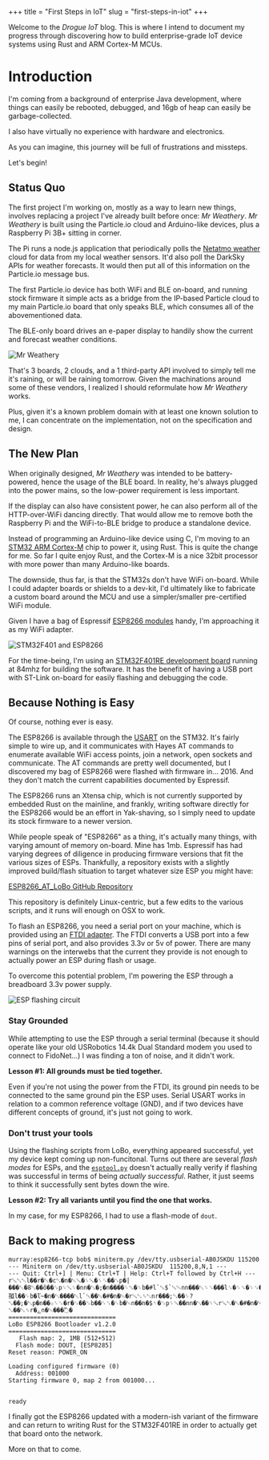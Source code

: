 +++
title = "First Steps in IoT"
slug = "first-steps-in-iot"
+++


Welcome to the _Drogue IoT_ blog. This is where I intend to document 
my progress through discovering how to build enterprise-grade IoT device
systems using Rust and ARM Cortex-M MCUs.

<!-- more -->

# Introduction

I'm coming from a background of enterprise Java development, where things
can easily be rebooted, debugged, and 16gb of heap can easily be garbage-collected.

I also have virtually no experience with hardware and electronics.

As you can imagine, this journey will be full of frustrations and missteps.

Let's begin!

## Status Quo

The first project I'm working on, mostly as a way to learn new things, involves
replacing a project I've already built before once: _Mr Weathery_.  _Mr Weathery_
is built using the Particle.io cloud and Arduino-like devices, plus a Raspberry Pi
3B+ sitting in corner. 

The Pi runs a node.js application that periodically polls the [Netatmo weather](https://www.netatmo.com/en-us/weather) 
cloud for data from my local weather sensors. It'd also poll the DarkSky APIs for weather
forecasts. It would then put all of this information on the Particle.io message bus.

The first Particle.io device has both WiFi and BLE on-board, and running stock firmware
it simple acts as a bridge from the IP-based Particle cloud to my main Particle.io board that
only speaks BLE, which consumes all of the abovementioned data.

The BLE-only board drives an e-paper display to handily show the current and forecast
weather conditions.

![Mr Weathery](/images/weathery-bare.png)

That's 3 boards, 2 clouds, and a 1 third-party API involved to simply tell me it's raining,
or will be raining tomorrow. Given the machinations around some of these vendors, 
I realized I should reformulate how _Mr Weathery_ works.

Plus, given it's a known problem domain with at least one known solution to me,
I can concentrate on the implementation, not on the specification and design.

## The New Plan

When originally designed, _Mr Weathery_ was intended to be battery-powered, hence the
usage of the BLE board.  In reality, he's always plugged into the power mains, so the
low-power requirement is less important. 

If the display can also have consistent power, he can also perform all of the HTTP-over-WiFi 
dancing directly. That would allow me to remove both the Raspberry Pi and the 
WiFi-to-BLE bridge to produce a standalone device.

Instead of programming an Arduino-like device using C, I'm moving to an 
[STM32 ARM Cortex-M](https://www.st.com/en/microcontrollers-microprocessors/stm32-32-bit-arm-cortex-mcus.html)
chip to power it, using Rust. This is quite the change for me. So far I quite enjoy Rust,
and the Cortex-M is a nice 32bit processor with more power than many Arduino-like boards.

The downside, thus far, is that the STM32s don't have WiFi on-board. While I could adapter boards
or shields to a dev-kit, I'd ultimately like to fabricate a custom board around the MCU and
use a simpler/smaller pre-certified WiFi module.

Given I have a bag of Espressif [ESP8266 modules](https://en.wikipedia.org/wiki/ESP8266) handy, 
I'm approaching it as my WiFi adapter.

![STM32F401 and ESP8266](/images/f401-esp8266.jpg)

For the time-being, I'm using an [STM32F401RE development board](https://www.digikey.com/product-detail/en/stmicroelectronics/NUCLEO-F401RE/497-14360-ND/4695525) 
running at 84mhz for building the software. It has the benefit of having a USB port with ST-Link on-board
for easily flashing and debugging the code.

## Because Nothing is Easy

Of course, nothing ever is easy.

The ESP8266 is available through the [USART](https://en.wikipedia.org/wiki/Universal_synchronous_and_asynchronous_receiver-transmitter) 
on the STM32. It's fairly simple to wire
up, and it communicates with Hayes AT commands to enumerate available WiFi access points,
join a network, open sockets and communicate.  The AT commands are pretty well documented,
but I discovered my bag of ESP8266 were flashed with firmware in... 2016.  And they don't
match the current capabilities documented by Espressif. 

The ESP8266 runs an Xtensa chip, which is not currently supported by embedded Rust on the 
mainline, and frankly, writing software directly for the ESP8266 would be an effort in 
Yak-shaving, so I simply need to update its stock firmware to a newer version.

While people speak of "ESP8266" as a thing, it's actually many things, with varying amount 
of memory on-board. Mine has 1mb. Espressif has had varying degrees of diligence in producing
firmware versions that fit the various sizes of ESPs. Thankfully, a repository exists with
a slightly improved build/flash situation to target whatever size ESP you might have:

[ESP8266_AT_LoBo GitHub Repository](https://github.com/loboris/ESP8266_AT_LoBo/)

This repository is definitely Linux-centric, but a few edits to the various scripts, and
it runs will enough on OSX to work.

To flash an ESP8266, you need a serial port on your machine, which is provided using
an [FTDI adapter](https://www.amazon.com/Adapter-Serial-Converter-Development-Projects/dp/B075N82CDL). 
The FTDI converts a USB port into a few pins of serial port, and also 
provides 3.3v or 5v of power. There are many warnings on the interwebs that the current 
they provide is not enough to actually power an ESP during flash or usage.

To overcome this potential problem, I'm powering the ESP through a breadboard 3.3v 
power supply.

![ESP flashing circuit](/images/esp-flash-circuit.jpeg)

### Stay Grounded

While attempting to use the ESP through a serial terminal (because it should operate
like your old USRobotics 14.4k Dual Standard modem you used to connect to FidoNet...)
I was finding a ton of noise, and it didn't work. 

**Lesson #1: All grounds must be tied together.**

Even if you're not using the power from the FTDI, its ground pin needs to be connected
to the same ground pin the ESP uses. Serial USART works in relation to a common reference 
voltage (GND), and if two devices have different concepts of ground, it's just not going to work.

### Don't trust your tools

Using the flashing scripts from LoBo, everything appeared successful, yet my device
kept coming up non-funcitonal. Turns out there are several _flash modes_ for ESPs, and
the [`esptool.py`](https://github.com/espressif/esptool) doesn't actually really verify if flashing was successful in terms of
being _actually successful_. Rather, it just seems to think it successfully sent bytes
down the wire.

**Lesson #2: Try all variants until you find the one that works.**

In my case, for my ESP8266, I had to use a flash-mode of `dout`. 

## Back to making progress

```
murray:esp8266-tcp bob$ miniterm.py /dev/tty.usbserial-AB0JSKDU 115200
--- Miniterm on /dev/tty.usbserial-AB0JSKDU  115200,8,N,1 ---
--- Quit: Ctrl+] | Menu: Ctrl+T | Help: Ctrl+T followed by Ctrl+H ---
r␘␂␀l��r�␀�c␂�n�␄␘�␌␘�␌␜��␜p�|���␀�8␂��ǒ��␜p␌␘␌�nn�␂�;�n����␌␛�␌b�#l`␛$`␛␄nn���␀␌␜���l␜�␌␟�␌␜�␌b�␄n��n�䎀l��␌b�ľ~�n�␃����␀l`␛��␒�#�n�␄�r␘␂␎␂nr���;␂��␌?␐��;�␂p�n��܀␌␜�r�␜��␜b��␌␜�␌b�␄n��n�$␏�␜p␌␘��nn�␃��␌␘r␘␂�␒�#�n�␄␏r␘␂␎␂nr���;␂��␌?␐��␂␎r�ےn�␄���߬�
==============================
LoBo ESP8266 Bootloader v1.2.0
==============================
   Flash map: 2, 1MB (512+512)
  Flash mode: DOUT, [ESP8285]
Reset reason: POWER_ON

Loading configured firmware (0)
  Address: 001000
Starting firmware 0, map 2 from 001000...


ready

```

I finally got the ESP8266 updated with a modern-ish variant of the firmware and
can return to writing Rust for the STM32F401RE in order to actually get that
board onto the network.

More on that to come.



